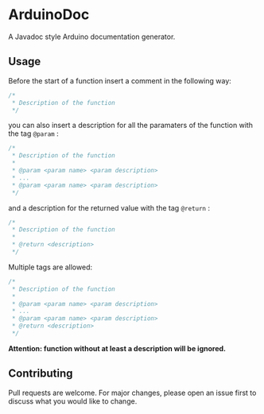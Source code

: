 # ArduinoDoc

A Javadoc style Arduino documentation generator.

## Usage

Before the start of a function insert a comment in the following way:

```cpp
/*
 * Description of the function
 */
```

you can also insert a description for all the paramaters of the function with the tag ```@param``` :

```cpp
/*
 * Description of the function
 *
 * @param <param name> <param description>
 * ...
 * @param <param name> <param description>
 */
```

and a description for the returned value with the tag ```@return``` :

```cpp
/*
 * Description of the function
 *
 * @return <description>
 */
```

Multiple tags are allowed:

```cpp
/*
 * Description of the function
 *
 * @param <param name> <param description>
 * ...
 * @param <param name> <param description>
 * @return <description>
 */
```

<b>Attention: function without at least a description will be ignored.</b>

## Contributing
Pull requests are welcome. For major changes, please open an issue first to discuss what you would like to change.
